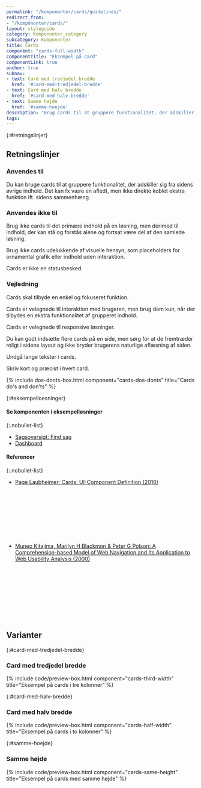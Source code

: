```yaml
---
permalink: "/komponenter/cards/guidelines/"
redirect_from:
- "/komponenter/cards/"
layout: styleguide
category: Komponenter_category
subcategory: Komponenter
title: Cards
component: "cards-full-width"
componentTitle: "Eksempel på card"
componentLink: true
anchor: true
subnav:
- text: Card med tredjedel bredde
  href: '#card-med-tredjedel-bredde'
- text: Card med halv bredde
  href: '#card-med-halv-bredde'
- text: Samme højde
  href: '#samme-hoejde'
description: "Brug cards til at gruppere funktionalitet, der adskiller sig fra sidens øvrige indhold"
tags:
---
```


{:#retningslinjer}
## Retningslinjer

### Anvendes til

Du kan bruge cards til at gruppere funktionalitet, der adskiller sig fra sidens øvrige indhold. Det kan fx være en afledt, men ikke direkte koblet ekstra funktion ift. sidens sammenhæng.

### Anvendes ikke til

Brug ikke cards til det primære indhold på en løsning, men derimod til indhold, der kan stå og forstås alene og fortsat være del af den samlede løsning.

Brug ikke cards udelukkende af visuelle hensyn, som placeholders for ornamental grafik eller indhold uden interaktion.

Cards er ikke en statusbesked.

### Vejledning

Cards skal tilbyde en enkel og fokuseret funktion. 

Cards er velegnede til interaktion med brugeren, men brug dem kun, når der tilbydes en ekstra funktionalitet af grupperet indhold.

Cards er velegnede til responsive løsninger.

Du kan godt indsætte flere cards på en side, men sørg for at de fremtræder roligt i sidens layout og ikke bryder brugerens naturlige aflæsning af siden.

Undgå lange tekster i cards.

Skriv kort og præcist i hvert card.

{% include dos-donts-box.html component="cards-dos-donts" title="Cards do's and don'ts" %}

{:#eksempelloesninger}
#### Se komponenten i eksempelløsninger

{:.nobullet-list}
- <a href="/pages/eksempler/sagsoversigt/find-sag/?r={{page.permalink}}%23eksempelloesninger" title="Vis eksempel 'Sagsoversigt: Find sag'">Sagsoversigt: Find sag</a>
- <a href="/pages/eksempler/dashboard/dashboard-1/?r={{page.permalink}}%23eksempelloesninger" title="Vis eksempel 'Dashboard'">Dashboard</a>

#### Referencer

{:.nobullet-list}
- <a href="https://www.nngroup.com/articles/cards-component/" class="icon-link">Page Laubheimer: Cards: UI-Component Definition (2016)<svg class="icon-svg" focusable="false" aria-hidden="true"><use xlink:href="#open-in-new"></use></svg></a>
- <a href="https://www.researchgate.net/publication/229035313_A_Comprehension-based_Model_of_Web_Navigation_and_Its_Application_to_Web_Usability_Analysis" class="icon-link">Muneo Kitajima, Marilyn H Blackmon & Peter G Polson: A Comprehension-based Model of Web Navigation and Its Application to Web Usability Analysis (2000)<svg class="icon-svg" focusable="false" aria-hidden="true"><use xlink:href="#open-in-new"></use></svg></a>

## Varianter

{:#card-med-tredjedel-bredde}
### Card med tredjedel bredde

{% include code/preview-box.html component="cards-third-width" title="Eksempel på cards i tre kolonner" %}

{:#card-med-halv-bredde}
### Card med halv bredde

{% include code/preview-box.html component="cards-half-width" title="Eksempel på cards i to kolonner" %}

{:#samme-hoejde}
### Samme højde

{% include code/preview-box.html component="cards-same-height" title="Eksempel på cards med samme højde" %}
